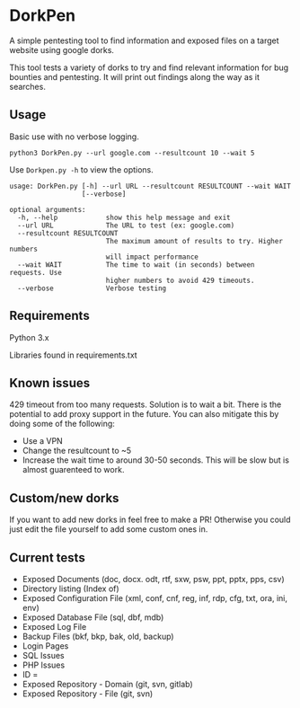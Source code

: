 # DorkPen
A simple pentesting tool to find information and exposed files on a target website using google dorks.

This tool tests a variety of dorks to try and find relevant information for bug bounties and pentesting. It will print out findings along the way as it searches.

## Usage

Basic use with no verbose logging.

`python3 DorkPen.py --url google.com --resultcount 10 --wait 5`

Use `Dorkpen.py -h` to view the options.

```
usage: DorkPen.py [-h] --url URL --resultcount RESULTCOUNT --wait WAIT
                  [--verbose]

optional arguments:
  -h, --help            show this help message and exit
  --url URL             The URL to test (ex: google.com)
  --resultcount RESULTCOUNT
                        The maximum amount of results to try. Higher numbers
                        will impact performance
  --wait WAIT           The time to wait (in seconds) between requests. Use
                        higher numbers to avoid 429 timeouts.
  --verbose             Verbose testing
```

## Requirements

Python 3.x

Libraries found in requirements.txt

## Known issues

429 timeout from too many requests. Solution is to wait a bit. There is the potential to add proxy support in the future. You can also mitigate this by doing some of the following:

* Use a VPN
* Change the resultcount to ~5
* Increase the wait time to around 30-50 seconds. This will be slow but is almost guarenteed to work.

## Custom/new dorks

If you want to add new dorks in feel free to make a PR! Otherwise you could just edit the file yourself to add some custom ones in.

## Current tests

* Exposed Documents (doc, docx. odt, rtf, sxw, psw, ppt, pptx, pps, csv)
* Directory listing (Index of)
* Exposed Configuration File (xml, conf, cnf, reg, inf, rdp, cfg, txt, ora, ini, env)
* Exposed Database File (sql, dbf, mdb)
* Exposed Log File
* Backup Files (bkf, bkp, bak, old, backup)
* Login Pages
* SQL Issues
* PHP Issues
* ID =
* Exposed Repository - Domain (git, svn, gitlab)
* Exposed Repository - File (git, svn)
